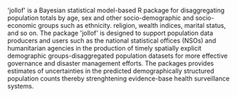 'jollof' is a Bayesian statistical model-based R package for disaggregating population totals by age, sex and other socio-demographic and socio-economic groups such as ethnicity. religion, wealth indices, marital status, and so on.
The package 'jollof' is designed to support population data producers and users such as the national statistical offices (NSOs) and humanitarian agencies in the production of timely spatially explicit demographic groups-disaggregated population datasets for more effective governance and disaster management efforts. The packages provides estimates of uncertainties in the predicted demographically structured population counts thereby strenghtening evidence-base health surveillance systems.
